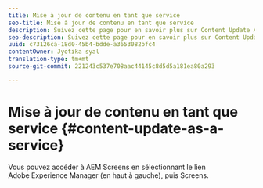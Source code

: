 ```yaml
---
title: Mise à jour de contenu en tant que service
seo-title: Mise à jour de contenu en tant que service
description: Suivez cette page pour en savoir plus sur Content Update As a Service.
seo-description: Suivez cette page pour en savoir plus sur Content Update As a Service.
uuid: c73126ca-18d0-45b4-bdde-a3653082bfc4
contentOwner: Jyotika syal
translation-type: tm+mt
source-git-commit: 221243c537e708aac44145c8d5d5a181ea80a293

---
```



# Mise à jour de contenu en tant que service {#content-update-as-a-service}

Vous pouvez accéder à AEM Screens en sélectionnant le lien Adobe Experience Manager (en haut à gauche), puis Screens.